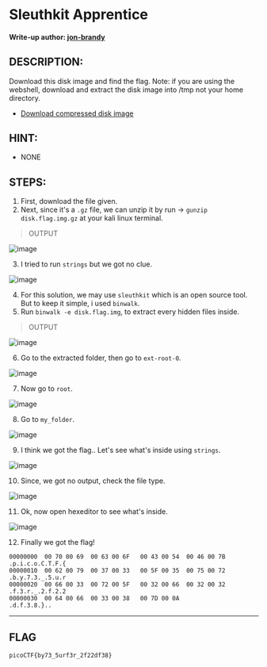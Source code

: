 # Sleuthkit Apprentice
#### Write-up author: [jon-brandy](https://github.com/jon-brandy)
## DESCRIPTION:
Download this disk image and find the flag. Note: if you are using the webshell, 
download and extract the disk image into /tmp not your home directory.

- [Download compressed disk image]()
## HINT:
- NONE
## STEPS:
1. First, download the file given.
2. Next, since it's a `.gz` file, we can unzip it by run -> `gunzip disk.flag.img.gz` at your kali linux terminal.

> OUTPUT

![image](https://user-images.githubusercontent.com/70703371/181508488-1d041825-f778-49bf-9d0b-5bc4a5e55c0e.png)

3. I tried to run `strings` but we got no clue.

![image](https://user-images.githubusercontent.com/70703371/181509235-e12492eb-cdc4-485c-90eb-1a1f2df47f0b.png)

4. For this solution, we may use `sleuthkit` which is an open source tool. But to keep it simple, i used `binwalk`.
5. Run `binwalk -e disk.flag.img`, to extract every hidden files inside.

> OUTPUT

![image](https://user-images.githubusercontent.com/70703371/181515716-02ab6603-78b4-414b-9892-e8e9795dfb0e.png)

6. Go to the extracted folder, then go to `ext-root-0`.

![image](https://user-images.githubusercontent.com/70703371/181515836-04d99a59-b192-4401-8d09-e6ffb6fa7673.png)

7. Now go to `root`.

![image](https://user-images.githubusercontent.com/70703371/181515902-b8d900f8-9bcb-4788-838b-0355c9c3414a.png)

8. Go to `my_folder`.

![image](https://user-images.githubusercontent.com/70703371/181516019-a98ed09f-78bc-46b9-92bc-7070b3762170.png)

9. I think we got the flag.. Let's see what's inside using `strings`.

![image](https://user-images.githubusercontent.com/70703371/181516180-7dccd96e-0fa0-4aff-b81d-616bfbea8b4a.png)

10. Since, we got no output, check the file type.

![image](https://user-images.githubusercontent.com/70703371/181516272-6c8dfb83-17d8-4c56-885b-1460bd0e07aa.png)

11. Ok, now open hexeditor to see what's inside.

![image](https://user-images.githubusercontent.com/70703371/181516419-2ee3b718-c6ef-42ae-abeb-4200c0f8f3c2.png)

12. Finally we got the flag!

```
00000000  00 70 00 69  00 63 00 6F   00 43 00 54  00 46 00 7B                                                                                          .p.i.c.o.C.T.F.{
00000010  00 62 00 79  00 37 00 33   00 5F 00 35  00 75 00 72                                                                                          .b.y.7.3._.5.u.r
00000020  00 66 00 33  00 72 00 5F   00 32 00 66  00 32 00 32                                                                                          .f.3.r._.2.f.2.2
00000030  00 64 00 66  00 33 00 38   00 7D 00 0A                                                                                                       
.d.f.3.8.}..
```

---

## FLAG

```
picoCTF{by73_5urf3r_2f22df38}
```
